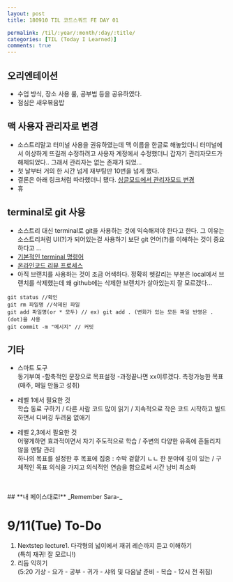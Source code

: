```yaml
---
layout: post
title: 180910 TIL 코드스쿼드 FE DAY 01 

permalink: /til/:year/:month/:day/:title/
categories: [TIL (Today I Learned)]
comments: true
---
```


## 오리엔테이션 
- 수업 방식, 장소 사용 룰, 공부법 등을 공유하였다.
- 점심은 새우볶음밥 

## 맥 사용자 관리자로 변경 
- 소스트리말고 터미널 사용을 권유하였는데 맥 이름을 한글로 해놓았더니 터미널에서 이상하게 뜨길래 수정하려고 사용자 계정에서 수정했더니 갑자기 관리자모드가 해제되었다.. 그래서 관리자는 없는 존재가 되었...
- 첫 날부터 거의 한 시간 넘게 재부팅만 10번을 넘게 했다. 
- 결론은 아래 링크처럼 따라했더니 됐다.
[싱글모드에서 관리자모드 변경](https://ssumer.com/mac-%ED%95%B4%ED%82%B9-%EA%B0%80%EC%9D%B4%EB%93%9C-i-mac-%EC%A3%BC%EC%9D%B8%EC%9D%B4-%EC%95%84%EB%8B%88%EB%8D%94%EB%9D%BC%EB%8F%84-root-%EC%88%98%ED%8D%BC-%EA%B6%8C%ED%95%9C%EC%9D%84-%EA%B0%80/)
- 휴 


## terminal로 git 사용
- 소스트리 대신 terminal로 git을 사용하는 것에 익숙해져야 한다고 한다. 그 이유는 소스트리처럼 UI(?)가 되어있는걸 사용하기 보단 git 언어(?)를 이해하는 것이 중요하다고 ... 
- [기본적인 terminal 명령어](https://github.com/0nn0/terminal-mac-cheatsheet/tree/master/korean)
- [온라인코드 리뷰 프로세스](https://github.com/code-squad/codesquad-docs/blob/master/codereview/README.md)
- 아직 브랜치를 사용하는 것이 조금 어색하다. 정확히 헷갈리는 부분은 local에서 브랜치를 삭제했는데 왜 github에는 삭제한 브랜치가 살아있는지 잘 모르겠다... 

```text
git status //확인
git rm 파일명 //삭제된 파일
git add 파일명(or * 모두) // ex) git add . (변화가 있는 모든 파일 반영은 .(dot)을 사용
git commit -m "메시지" // 커밋
```

## 기타
- 스마트 도구 <br>
동기부여 -함축적인 문장으로
목표설정 -과정끝나면 xx이루겠다. 측정가능한 목표(매주, 매일 만들고 성취)

- 레벨 1에서 필요한 것 <br>
학습 동료 구하기 / 다른 사람 코드 많이 읽기 / 지속적으로 작은 코드 시작하고 빌드하면서 디버깅 두려움 없애기

- 레벨 2,3에서 필요한 것 <br>
어떻게하면 효과적이면서 자기 주도적으로 학습 / 주변의 다양한 유혹에 흔들리지 않을 멘탈 관리 <br>
하나의 목표를 설정한 후 목표에 집중 : 수박 겉핱기 ㄴㄴ 한 분야에 깊이 있는 / 구체적인 목표 의식을 가지고 의식적인 연습을 함으로써 시간 낭비 최소화
<br>
<br>
## **내 페이스대로!** _Remember Sara-_
<br>

# 9/11(Tue) To-Do
1. Nextstep lecture1. 다각형의 넓이에서 재귀 레슨까지 듣고 이해하기 <br> (특히 재귀! 잘 모르니!)
2. 리듬 익히기 <br>
(5:20 기상 - 요가 - 공부 - 귀가 - 샤워 및 다음날 준비 - 복습 - 12시 전 취침)

